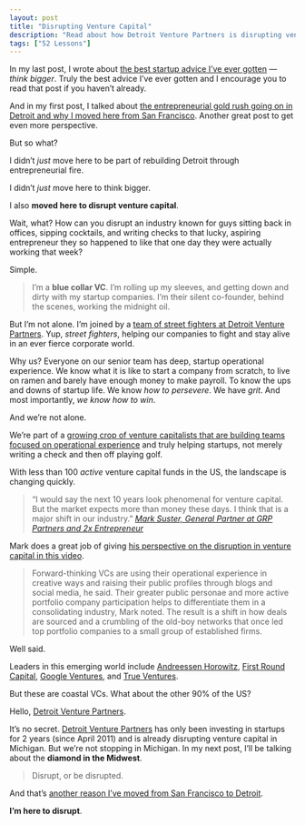 ```yaml
---
layout: post
title: "Disrupting Venture Capital"
description: "Read about how Detroit Venture Partners is disrupting venture capital in Michigan."
tags: ["52 Lessons"]
---
```


In my last post, I wrote about [the best startup advice I’ve ever gotten][1] — *think bigger*. Truly the best advice I’ve ever gotten and I encourage you to read that post if you haven’t already.

And in my first post, I talked about [the entrepreneurial gold rush going on in Detroit and why I moved here from San Francisco][2]. Another great post to get even more perspective.

But so what?

I didn’t *just* move here to be part of rebuilding Detroit through entrepreneurial fire.

I didn’t *just* move here to think bigger.

I also **moved here to disrupt venture capital**.

Wait, what? How can you disrupt an industry known for guys sitting back in offices, sipping cocktails, and writing checks to that lucky, aspiring entrepreneur they so happened to like that one day they were actually working that week?

Simple.

> I’m a **blue collar VC**. I’m rolling up my sleeves, and getting down and dirty with my startup companies. I’m their silent co-founder, behind the scenes, working the midnight oil.

But I’m not alone. I’m joined by a [team of street fighters at Detroit Venture Partners][3]. Yup, *street fighters*, helping our companies to fight and stay alive in an ever fierce corporate world.

Why us? Everyone on our senior team has deep, startup operational experience. We know what it is like to start a company from scratch, to live on ramen and barely have enough money to make payroll. To know the ups and downs of startup life. We know *how to persevere*. We have *grit*. And most importantly, *we know how to win*.

And we’re not alone.

We’re part of a [growing crop of venture capitalists that are building teams focused on operational experience][4] and truly helping startups, not merely writing a check and then off playing golf.

With less than 100 *active* venture capital funds in the US, the landscape is changing quickly.

> &ldquo;I would say the next 10 years look phenomenal for venture capital. But the market expects more than money these days. I think that is a major shift in our industry.&rdquo;
> <cite>[Mark Suster, General Partner at GRP Partners and 2x Entrepreneur][5]</cite>

Mark does a great job of giving [his perspective on the disruption in venture capital in this video][6].

> Forward-thinking VCs are using their operational experience in creative ways and raising their public profiles through blogs and social media, he said. Their greater public personae and more active portfolio company participation helps to differentiate them in a consolidating industry, Mark noted. The result is a shift in how deals are sourced and a crumbling of the old-boy networks that once led top portfolio companies to a small group of established firms.

Well said.

Leaders in this emerging world include [Andreessen Horowitz][7], [First Round Capital][8], [Google Ventures][9], and [True Ventures][10].

But these are coastal VCs. What about the other 90% of the US?

Hello, [Detroit Venture Partners][11].

It’s no secret. [Detroit Venture Partners][12] has only been investing in startups for 2 years (since April 2011) and is already disrupting venture capital in Michigan. But we’re not stopping in Michigan. In my next post, I’ll be talking about the **diamond in the Midwest**.

> Disrupt, or be disrupted.

And that’s [another reason I’ve moved from San Francisco to Detroit][13].

**I’m here to disrupt**.


[1]:  http://tedserbinski.com/the-best-startup-advice-ive-ever-gotten/
[2]:  http://tedserbinski.com/the-entrepreneurial-gold-rush-why-i-moved-from-san-francisco-to-detroit/
[3]:  http://detroitventurepartners.com/team
[4]:  http://techcrunch.com/2013/04/14/the-vc-world-returns-to-its-operating-roots/
[5]:  http://www.bothsidesofthetable.com/
[6]:  http://www.pehub.com/198122/mark-suster-says-vc-business-is-midst-disruption-video/
[7]:  http://a16z.com/
[8]:  http://www.firstround.com/
[9]:  http://www.googleventures.com/
[10]: http://www.trueventures.com/
[11]: http://detroitventurepartners.com/
[12]: http://detroitventurepartners.com
[13]: http://tedserbinski.com/the-entrepreneurial-gold-rush-why-i-moved-from-san-francisco-to-detroit/
